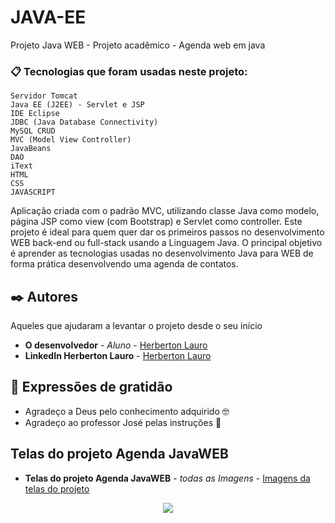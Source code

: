# JAVA-EE
Projeto Java WEB -
Projeto acadêmico - Agenda web em java

### 📋 Tecnologias que foram usadas neste projeto:


```
Servidor Tomcat
Java EE (J2EE) - Servlet e JSP
IDE Eclipse
JDBC (Java Database Connectivity)
MySQL CRUD
MVC (Model View Controller)
JavaBeans
DAO
iText
HTML
CSS
JAVASCRIPT 
```

Aplicação criada com o padrão MVC, utilizando classe Java como modelo, página JSP como view (com Bootstrap) e Servlet como controller.
Este projeto é ideal para quem quer dar os primeiros passos no desenvolvimento WEB back-end ou full-stack usando a Linguagem Java. O principal objetivo é aprender as tecnologias usadas no desenvolvimento Java para WEB de forma prática desenvolvendo uma agenda de contatos.

## ✒️ Autores

Aqueles que ajudaram a levantar o projeto desde o seu início

* **O desenvolvedor** - *Aluno* - [Herberton Lauro](https://github.com/herbertonlauro)
* **LinkedIn Herberton Lauro** -  [Herberton Lauro](https://www.linkedin.com/today/author/herbertonlauro)





## 🎁 Expressões de gratidão

* Agradeço a Deus pelo conhecimento adquirido 🤓 
* Agradeço ao professor José pelas instruções 📢 

## Telas do projeto Agenda JavaWEB 

* **Telas do projeto Agenda JavaWEB** - *todas as Imagens* - [Imagens da telas do projeto](https://github.com/herbertonlauro/JAVA-EE/issues/1#issue-1215386717) 
<div align="center">
<img src="https://user-images.githubusercontent.com/38021462/165222838-22ed93b7-1ae2-4562-97e1-29a5cf4dbb43.png"/>
</div>
